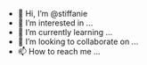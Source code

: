 - 👋 Hi, I’m @stiffanie
- 👀 I’m interested in ...
- 🌱 I’m currently learning ...
- 💞️ I’m looking to collaborate on ...
- 📫 How to reach me ...

<!---
stiffanie/stiffanie is a ✨ special ✨ repository because its `README.md` (this file) appears on your GitHub profile.
You can click the Preview link to take a look at your changes.
--->
